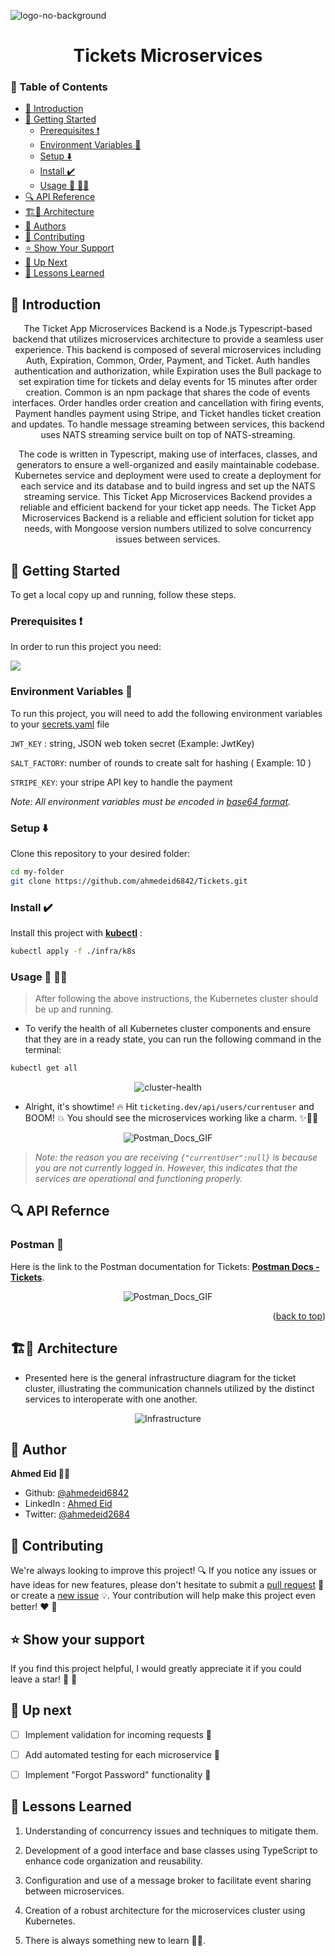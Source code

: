 <a name="readme-top"></a>

![logo-no-background](https://github.com/ahmedeid6842/Code-Base/assets/57197702/8898f229-8118-4c1c-8a0b-89a84c60f949)


<h1 align="center">Tickets Microservices</h1>

### 📑 Table of Contents
- [📘 Introduction](#introduction)
- [🚀 Getting Started](#getting-started)
  - [Prerequisites ❗](#prerequisites)
  - [Environment Variables :key:](#environment-variables)
  - [Setup ⬇️](#setup)
  - [Install :heavy_check_mark: ](#install)
  - [Usage 🤿 🏃‍♂️](#usage)
- [🔍 API Reference](#api-reference)
- [🏗️🔨 Architecture](#architecture)
- [👥 Authors](#authors)
- [🤝 Contributing](#contributing)
- [⭐️ Show Your Support](#show-your-support)
- [🔭 Up Next](#up-next)
- [💎 Lessons Learned](#lessons-learned)

## 📘 Introduction <a name="introduction"></a>
<p align="center">
The Ticket App Microservices Backend is a Node.js Typescript-based backend that utilizes microservices architecture to provide a seamless user experience. This backend is composed of several microservices including Auth, Expiration, Common, Order, Payment, and Ticket. Auth handles authentication and authorization, while Expiration uses the Bull package to set expiration time for tickets and delay events for 15 minutes after order creation. Common is an npm package that shares the code of events interfaces. Order handles order creation and cancellation with firing events, Payment handles payment using Stripe, and Ticket handles ticket creation and updates. To handle message streaming between services, this backend uses NATS streaming service built on top of NATS-streaming. 
</p>

<p align="center">
The code is written in Typescript, making use of interfaces, classes, and generators to ensure a well-organized and easily maintainable codebase. Kubernetes service and deployment were used to create a deployment for each service and its database and to build ingress and set up the NATS streaming service. This Ticket App Microservices Backend provides a reliable and efficient backend for your ticket app needs. The Ticket App Microservices Backend is a reliable and efficient solution for ticket app needs, with Mongoose version numbers utilized to solve concurrency issues between services.
</p>


## 🚀 Getting Started <a name="getting-started"></a>

To get a local copy up and running, follow these steps.

### Prerequisites ❗<a name="prerequisites"></a>

In order to run this project you need:

 <a href="https://skillicons.dev">
        <img src="https://skillicons.dev/icons?i=docker,kubernetes&theme=light"/>
    </a>
 </p>

### Environment Variables :key: <a name="environment-variables"></a>

To run this project, you will need to add the following environment variables to your [secrets.yaml](./infra/k8s/secrets.yaml) file

 `JWT_KEY` : string, JSON web token secret <string> (Example: JwtKey)

`SALT_FACTORY`:  number of rounds to create salt for hashing<number> ( Example: 10 )

`STRIPE_KEY`: your stripe API key to handle the payment 

_Note: All environment variables must be encoded in [base64 format](https://www.base64encode.org/)._

### Setup ⬇️ <a name="setup"></a>

Clone this repository to your desired folder:

```bash
cd my-folder
git clone https://github.com/ahmedeid6842/Tickets.git
```

### Install :heavy_check_mark: <a name="install"></a>

Install this project with **[kubectl](https://kubernetes.io/docs/tasks/tools/)** :

```bash
kubectl apply -f ./infra/k8s
```
### Usage 🤿 🏃‍♂️ <a name="usage"></a>

> After following the above instructions, the Kubernetes cluster should be up and running.

- To verify the health of all Kubernetes cluster components and ensure that they are in a ready state, you can run the following command in the terminal: 

```bash
kubectl get all
```

<p align="center"><img src="https://github.com/ahmedeid6842/Vending/assets/57197702/2b7aa64e-8c0c-4724-aa91-83d264694ce8" alt="cluster-health"/> </p>

- Alright, it's showtime! 🔥 Hit `ticketing.dev/api/users/currentuser` and BOOM! 💥 You should see the microservices working like a charm. ✨🧙‍♂️

<p align="center"><img src="https://github.com/ahmedeid6842/Vending/assets/57197702/c3d957c3-da45-4405-add9-3f4abcd20a2e" alt="Postman_Docs_GIF"/> </p>


> _Note: the reason you are receiving `{"currentUser":null}` is because you are not currently logged in. However, this indicates that the services are operational and functioning properly._ 

## 🔍 API Refernce <a name="api-reference"></a>

### Postman 🤩 
Here is the link to the Postman documentation for Tickets: **[Postman Docs - Tickets](https://documenter.getpostman.com/view/10444163/2s946feY8x)**.

 <p align="center"><img src="https://github.com/ahmedeid6842/Vending/assets/57197702/c1b1c78d-b5cb-4c73-96ef-36e75e4c4966" alt="Postman_Docs_GIF"/> </p>

<p align="right">(<a href="#readme-top">back to top</a>)</p>

## 🏗️🔨 Architecture <a name="architecture"></a>

- Presented here is the general infrastructure diagram for the ticket cluster, illustrating the communication channels utilized by the distinct services to interoperate with one another.

 <p align="center"><img src="https://github.com/ahmedeid6842/Code-Base/assets/57197702/9d3c0317-6115-42bb-bb39-0733573e36d1" alt="Infrastructure"/> </p>


## 👤 Author <a name="author"></a>
**Ahmed Eid 🙋‍♂️**
- Github: [@ahmedeid6842](https://github.com/ahmedeid6842/)
- LinkedIn : [Ahmed Eid](https://www.linkedin.com/in/ahmed-eid-0018571b1/)
- Twitter: [@ahmedeid2684](https://twitter.com/ahmedeid2684)

## 🤝 Contributing <a name="contribution"></a>

We're always looking to improve this project! 🔍 If you notice any issues or have ideas for new features, please don't hesitate to submit a [pull request](https://github.com/ahmedeid6842/Tickets/pulls) 🙌 or create a [new issue](https://github.com/ahmedeid6842/Tickets/issues/new) 💡. Your contribution will help make this project even better! ❤️ 💪

## ⭐️ Show your support <a name="support"></a>

If you find this project helpful, I would greatly appreciate it if you could leave a star! 🌟 💟 

## 🔭 **Up next**

- [ ] Implement validation for incoming requests 🚦
- [ ] Add automated testing for each microservice 🧪
- [ ] Implement "Forgot Password" functionality 💁


## 💎 Lessons Learned

1. Understanding of concurrency issues and techniques to mitigate them.

2. Development of a good interface and base classes using TypeScript to enhance code organization and reusability.

3. Configuration and use of a message broker to facilitate event sharing between microservices.

4. Creation of a robust architecture for the microservices cluster using Kubernetes.

5. There is always something new to learn 👨‍💻.




